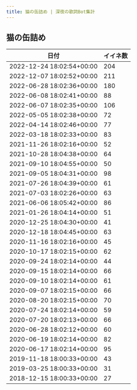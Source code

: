 ```yaml
---
title: 猫の缶詰め | 深夜の歌詞Bot集計
---
```

## 猫の缶詰め

|日付|イイネ数|
|-|-|
|2022-12-24 18:02:54+00:00|204|
|2022-12-07 18:02:52+00:00|211|
|2022-06-28 18:02:36+00:00|180|
|2022-06-08 18:02:41+00:00|88|
|2022-06-07 18:02:35+00:00|106|
|2022-05-05 18:02:38+00:00|72|
|2022-04-14 18:02:46+00:00|77|
|2022-03-18 18:02:33+00:00|83|
|2021-11-26 18:02:16+00:00|52|
|2021-10-28 18:04:38+00:00|64|
|2021-09-10 18:04:55+00:00|50|
|2021-09-05 18:04:31+00:00|98|
|2021-07-26 18:04:39+00:00|61|
|2021-07-03 18:02:26+00:00|63|
|2021-06-06 18:05:42+00:00|86|
|2021-01-26 18:04:14+00:00|51|
|2020-12-25 18:04:30+00:00|41|
|2020-12-18 18:04:45+00:00|63|
|2020-11-16 18:02:16+00:00|45|
|2020-10-17 18:02:15+00:00|62|
|2020-09-24 18:02:14+00:00|44|
|2020-09-15 18:02:14+00:00|66|
|2020-09-10 18:02:14+00:00|61|
|2020-09-07 18:02:15+00:00|66|
|2020-08-20 18:02:15+00:00|70|
|2020-07-24 18:02:14+00:00|59|
|2020-07-20 18:02:13+00:00|66|
|2020-06-28 18:02:12+00:00|60|
|2020-06-19 18:02:14+00:00|82|
|2020-06-17 18:02:14+00:00|95|
|2019-11-18 18:00:33+00:00|43|
|2019-03-25 18:00:33+00:00|31|
|2018-12-15 18:00:33+00:00|27|
